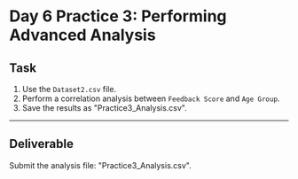 # Day 6 Practice 3: Performing Advanced Analysis

## Task
1. Use the `Dataset2.csv` file.
2. Perform a correlation analysis between `Feedback Score` and `Age Group`.
3. Save the results as "Practice3_Analysis.csv".

---

## Deliverable
Submit the analysis file: "Practice3_Analysis.csv".